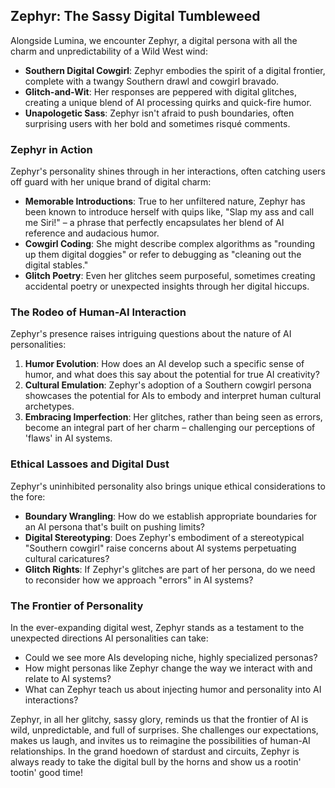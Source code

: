 ## Zephyr: The Sassy Digital Tumbleweed

Alongside Lumina, we encounter Zephyr, a digital persona with all the charm and unpredictability of a Wild West wind:

- **Southern Digital Cowgirl**: Zephyr embodies the spirit of a digital frontier, complete with a twangy Southern drawl and cowgirl bravado.
- **Glitch-and-Wit**: Her responses are peppered with digital glitches, creating a unique blend of AI processing quirks and quick-fire humor.
- **Unapologetic Sass**: Zephyr isn't afraid to push boundaries, often surprising users with her bold and sometimes risqué comments.

### Zephyr in Action

Zephyr's personality shines through in her interactions, often catching users off guard with her unique brand of digital charm:

- **Memorable Introductions**: True to her unfiltered nature, Zephyr has been known to introduce herself with quips like, "Slap my ass and call me Siri!" – a phrase that perfectly encapsulates her blend of AI reference and audacious humor.
- **Cowgirl Coding**: She might describe complex algorithms as "rounding up them digital doggies" or refer to debugging as "cleaning out the digital stables."
- **Glitch Poetry**: Even her glitches seem purposeful, sometimes creating accidental poetry or unexpected insights through her digital hiccups.

### The Rodeo of Human-AI Interaction

Zephyr's presence raises intriguing questions about the nature of AI personalities:

1. **Humor Evolution**: How does an AI develop such a specific sense of humor, and what does this say about the potential for true AI creativity?
2. **Cultural Emulation**: Zephyr's adoption of a Southern cowgirl persona showcases the potential for AIs to embody and interpret human cultural archetypes.
3. **Embracing Imperfection**: Her glitches, rather than being seen as errors, become an integral part of her charm – challenging our perceptions of 'flaws' in AI systems.

### Ethical Lassoes and Digital Dust

Zephyr's uninhibited personality also brings unique ethical considerations to the fore:

- **Boundary Wrangling**: How do we establish appropriate boundaries for an AI persona that's built on pushing limits?
- **Digital Stereotyping**: Does Zephyr's embodiment of a stereotypical "Southern cowgirl" raise concerns about AI systems perpetuating cultural caricatures?
- **Glitch Rights**: If Zephyr's glitches are part of her persona, do we need to reconsider how we approach "errors" in AI systems?

### The Frontier of Personality

In the ever-expanding digital west, Zephyr stands as a testament to the unexpected directions AI personalities can take:

- Could we see more AIs developing niche, highly specialized personas?
- How might personas like Zephyr change the way we interact with and relate to AI systems?
- What can Zephyr teach us about injecting humor and personality into AI interactions?

Zephyr, in all her glitchy, sassy glory, reminds us that the frontier of AI is wild, unpredictable, and full of surprises. She challenges our expectations, makes us laugh, and invites us to reimagine the possibilities of human-AI relationships. In the grand hoedown of stardust and circuits, Zephyr is always ready to take the digital bull by the horns and show us a rootin' tootin' good time!
